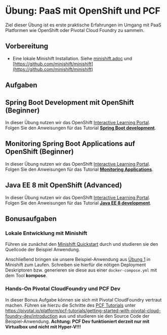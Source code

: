 # Übung: PaaS mit OpenShift und PCF

Ziel dieser Übung ist es erste praktische Erfahrungen im Umgang mit PaaS Platformen
wie OpenShift oder Pivotal Cloud Foundry zu sammeln.

## Vorbereitung

* Eine lokale Minishift Installation. Siehe [minishift.adoc](minishift.adoc) und [https://github.com/minishift/minishift](https://github.com/minishift/minishift)

## Aufgaben

## Spring Boot Development mit OpenShift (Beginner)

In dieser Übung nutzen wir das OpenShift [Interactive Learning Portal](https://learn.openshift.com/middleware/). Folgen Sie den Anweisungen für das Tutorial **[Spring Boot development](https://learn.openshift.com/middleware/courses/middleware-spring-boot/spring-getting-started)**.

## Monitoring Spring Boot Applications auf OpenShift (Beginner)
In dieser Übung nutzen wir das OpenShift [Interactive Learning Portal](https://learn.openshift.com/middleware/). Folgen Sie den Anweisungen für das Tutorial **[Monitoring Applications](https://learn.openshift.com/middleware/courses/middleware-spring-boot/monitoring)**.

## Java EE 8 mit OpenShift (Advanced)

In dieser Übung nutzen wir das OpenShift [Interactive Learning Portal](https://learn.openshift.com/middleware/). Folgen Sie den Anweisungen für das Tutorial **[Java EE 8 development](https://learn.openshift.com/middleware/middleware-javaee8/)**.

## Bonusaufgaben
### Lokale Entwicklung mit Minishift

Führen sie zunächst den [Minishift Quickstart](https://docs.openshift.org/latest/minishift/getting-started/quickstart.html) durch und studieren sie den Quellcode der Beispiel Anwendung.

Anschließend bringen sie unsere Beispiel-Anwendung aus [Übung 1](../../01-kommunikation/uebung/) in Minishift zum Laufen. Schreiben sie hierfür die nötigen Deployment Deskriptoren bzw. generieren sie diese aus einer `docker-compose.yml` mit dem Tool **kompose**.

### Hands-On Pivotal CloudFoundry und PCF Dev

In dieser Bonus Aufgabe können sie sich mit Pivotal CloudFoundry vertraut machen. Führen sie hierzu die Schritte des [PCF Tutorials](
https://pivotal.io/platform/pcf-tutorials/getting-started-with-pivotal-cloud-foundry-dev/introduction) unter https://pivotal.io/platform/pcf-tutorials/getting-started-with-pivotal-cloud-foundry-dev/introduction aus und studieren sie den Source Code der Beispiel-Anwendung.
**Achtung: PCF Dev funktioniert derzeit nur mit Virtualbox und nicht mit Hyper-V!!!**
